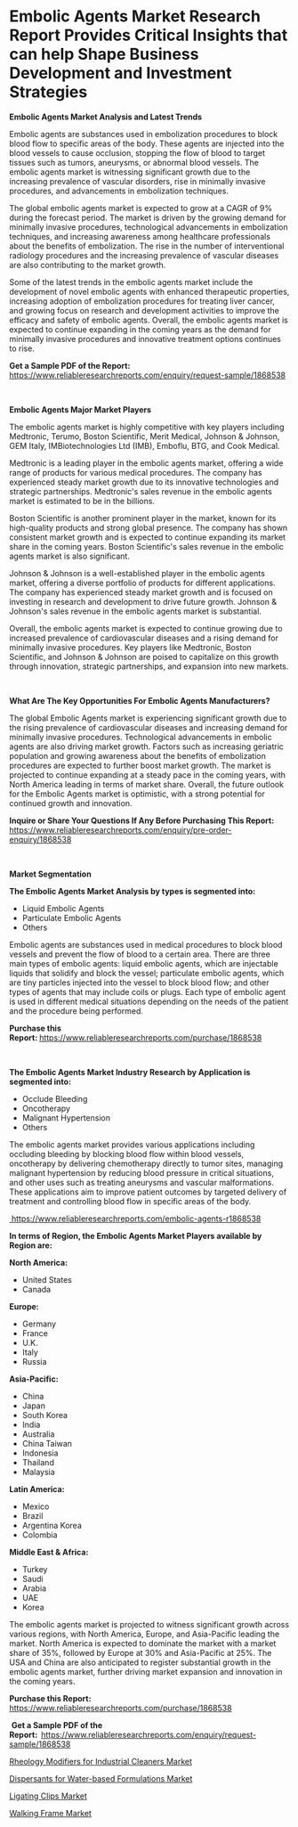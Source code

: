 <p><h1>Embolic Agents Market Research Report Provides Critical Insights that can help Shape Business Development and Investment Strategies</h1></p><p><strong>Embolic Agents Market Analysis and Latest Trends</strong></p>
<p><p>Embolic agents are substances used in embolization procedures to block blood flow to specific areas of the body. These agents are injected into the blood vessels to cause occlusion, stopping the flow of blood to target tissues such as tumors, aneurysms, or abnormal blood vessels. The embolic agents market is witnessing significant growth due to the increasing prevalence of vascular disorders, rise in minimally invasive procedures, and advancements in embolization techniques.</p><p>The global embolic agents market is expected to grow at a CAGR of 9% during the forecast period. The market is driven by the growing demand for minimally invasive procedures, technological advancements in embolization techniques, and increasing awareness among healthcare professionals about the benefits of embolization. The rise in the number of interventional radiology procedures and the increasing prevalence of vascular diseases are also contributing to the market growth.</p><p>Some of the latest trends in the embolic agents market include the development of novel embolic agents with enhanced therapeutic properties, increasing adoption of embolization procedures for treating liver cancer, and growing focus on research and development activities to improve the efficacy and safety of embolic agents. Overall, the embolic agents market is expected to continue expanding in the coming years as the demand for minimally invasive procedures and innovative treatment options continues to rise.</p></p>
<p><strong>Get a Sample PDF of the Report:&nbsp;</strong> <a href="https://www.reliableresearchreports.com/enquiry/request-sample/1868538">https://www.reliableresearchreports.com/enquiry/request-sample/1868538</a></p>
<p>&nbsp;</p>
<p><strong>Embolic Agents Major Market Players</strong></p>
<p><p>The embolic agents market is highly competitive with key players including Medtronic, Terumo, Boston Scientific, Merit Medical, Johnson & Johnson, GEM Italy, IMBiotechnologies Ltd (IMB), Emboflu, BTG, and Cook Medical.</p><p>Medtronic is a leading player in the embolic agents market, offering a wide range of products for various medical procedures. The company has experienced steady market growth due to its innovative technologies and strategic partnerships. Medtronic's sales revenue in the embolic agents market is estimated to be in the billions.</p><p>Boston Scientific is another prominent player in the market, known for its high-quality products and strong global presence. The company has shown consistent market growth and is expected to continue expanding its market share in the coming years. Boston Scientific's sales revenue in the embolic agents market is also significant.</p><p>Johnson & Johnson is a well-established player in the embolic agents market, offering a diverse portfolio of products for different applications. The company has experienced steady market growth and is focused on investing in research and development to drive future growth. Johnson & Johnson's sales revenue in the embolic agents market is substantial.</p><p>Overall, the embolic agents market is expected to continue growing due to increased prevalence of cardiovascular diseases and a rising demand for minimally invasive procedures. Key players like Medtronic, Boston Scientific, and Johnson & Johnson are poised to capitalize on this growth through innovation, strategic partnerships, and expansion into new markets.</p></p>
<p>&nbsp;</p>
<p><strong>What Are The Key Opportunities For Embolic Agents Manufacturers?</strong></p>
<p><p>The global Embolic Agents market is experiencing significant growth due to the rising prevalence of cardiovascular diseases and increasing demand for minimally invasive procedures. Technological advancements in embolic agents are also driving market growth. Factors such as increasing geriatric population and growing awareness about the benefits of embolization procedures are expected to further boost market growth. The market is projected to continue expanding at a steady pace in the coming years, with North America leading in terms of market share. Overall, the future outlook for the Embolic Agents market is optimistic, with a strong potential for continued growth and innovation.</p></p>
<p><strong>Inquire or Share Your Questions If Any Before Purchasing This Report:</strong> <a href="https://www.reliableresearchreports.com/enquiry/pre-order-enquiry/1868538">https://www.reliableresearchreports.com/enquiry/pre-order-enquiry/1868538</a></p>
<p>&nbsp;</p>
<p><strong>Market Segmentation</strong></p>
<p><strong>The Embolic Agents Market Analysis by types is segmented into:</strong></p>
<p><ul><li>Liquid Embolic Agents</li><li>Particulate Embolic Agents</li><li>Others</li></ul></p>
<p><p>Embolic agents are substances used in medical procedures to block blood vessels and prevent the flow of blood to a certain area. There are three main types of embolic agents: liquid embolic agents, which are injectable liquids that solidify and block the vessel; particulate embolic agents, which are tiny particles injected into the vessel to block blood flow; and other types of agents that may include coils or plugs. Each type of embolic agent is used in different medical situations depending on the needs of the patient and the procedure being performed.</p></p>
<p><strong>Purchase this Report:&nbsp;</strong><a href="https://www.reliableresearchreports.com/purchase/1868538">https://www.reliableresearchreports.com/purchase/1868538</a></p>
<p>&nbsp;</p>
<p><strong>The Embolic Agents Market Industry Research by Application is segmented into:</strong></p>
<p><ul><li>Occlude Bleeding</li><li>Oncotherapy</li><li>Malignant Hypertension</li><li>Others</li></ul></p>
<p><p>The embolic agents market provides various applications including occluding bleeding by blocking blood flow within blood vessels, oncotherapy by delivering chemotherapy directly to tumor sites, managing malignant hypertension by reducing blood pressure in critical situations, and other uses such as treating aneurysms and vascular malformations. These applications aim to improve patient outcomes by targeted delivery of treatment and controlling blood flow in specific areas of the body.</p></p>
<p><a href="https://www.reliableresearchreports.com/embolic-agents-r1868538">&nbsp;https://www.reliableresearchreports.com/embolic-agents-r1868538</a></p>
<p><strong>In terms of Region, the Embolic Agents Market Players available by Region are:</strong></p>
<p>
    <p> <strong> North America: </strong>
        <ul>
            <li>United States</li>
            <li>Canada</li>
        </ul>
        </p> 
    <p> <strong> Europe: </strong>
        <ul>
            <li>Germany</li>
            <li>France</li>
            <li>U.K.</li>
            <li>Italy</li>
            <li>Russia</li>
        </ul>
        </p> 
    <p> <strong> Asia-Pacific: </strong>
        <ul>
            <li>China</li>
            <li>Japan</li>
            <li>South Korea</li>
            <li>India</li>
            <li>Australia</li>
            <li>China Taiwan</li>
            <li>Indonesia</li>
            <li>Thailand</li>
            <li>Malaysia</li>
        </ul>
        </p> 
    <p> <strong> Latin America: </strong>
        <ul>
            <li>Mexico</li>
            <li>Brazil</li>
            <li>Argentina Korea</li>
            <li>Colombia</li>
        </ul>
        </p> 
    <p> <strong> Middle East & Africa: </strong>
        <ul>
            <li>Turkey</li>
            <li>Saudi</li>
            <li>Arabia</li>
            <li>UAE</li>
            <li>Korea</li>
        </ul>
    </p>
    </p>
<p><p>The embolic agents market is projected to witness significant growth across various regions, with North America, Europe, and Asia-Pacific leading the market. North America is expected to dominate the market with a market share of 35%, followed by Europe at 30% and Asia-Pacific at 25%. The USA and China are also anticipated to register substantial growth in the embolic agents market, further driving market expansion and innovation in the coming years.</p></p>
<p><strong>Purchase this Report: </strong><a href="https://www.reliableresearchreports.com/purchase/1868538">https://www.reliableresearchreports.com/purchase/1868538</a></p>
<p>&nbsp;<strong>Get a Sample PDF of the Report:&nbsp;&nbsp;</strong><a href="https://www.reliableresearchreports.com/enquiry/request-sample/1868538">https://www.reliableresearchreports.com/enquiry/request-sample/1868538</a></p>
<p><strong></strong></p>
<p><p><a href="https://issuu.com/reportprime-2/docs/rheology-modifiers-for-industrial-cleaners-market-">Rheology Modifiers for Industrial Cleaners Market</a></p><p><a href="https://issuu.com/reportprime-2/docs/dispersants-for-water-based-formulations-market-si">Dispersants for Water-based Formulations Market</a></p><p><a href="https://github.com/changoleonlaverguenzanoexiste/Market-Research-Report-List-3/blob/main/ligating-clips-market.md">Ligating Clips Market</a></p><p><a href="https://github.com/dimitrishawkinswaynenp91rgz/Market-Research-Report-List-2/blob/main/walking-frame-market.md">Walking Frame Market</a></p></p>